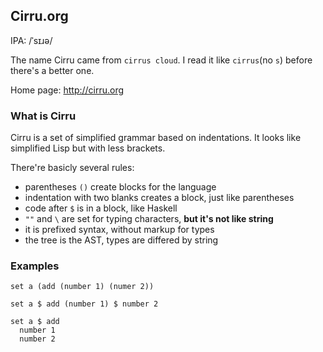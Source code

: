 
Cirru.org
------

IPA: /ˈsɪɹə/

The name Cirru came from `cirrus cloud`.
I read it like `cirrus`(no `s`) before there's a better one.

Home page: http://cirru.org

### What is Cirru

Cirru is a set of simplified grammar based on indentations.
It looks like simplified Lisp but with less brackets.

There're basicly several rules:

* parentheses `()` create blocks for the language
* indentation with two blanks creates a block, just like parentheses
* code after `$` is in a block, like Haskell
* `""` and `\` are set for typing characters, **but it's not like string**
* it is prefixed syntax, without markup for types
* the tree is the AST, types are differed by string

### Examples

```cirru
set a (add (number 1) (numer 2))
```

```cirru
set a $ add (number 1) $ number 2
```

```cirru
set a $ add
  number 1
  number 2
```
